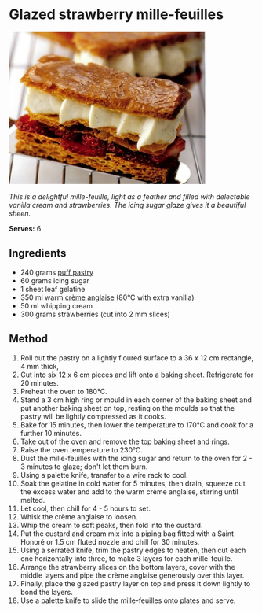 # Glazed strawberry mille-feuilles

![Name](resources/mille.jpg)

*This is a delightful mille-feuille, light as a feather and filled with delectable vanilla cream and strawberries. The icing sugar glaze gives it a beautiful sheen.*

**Serves:** 6

## Ingredients
- 240 grams [puff pastry](../../baking/pastry/puff-pastry.md)
- 60 grams icing sugar
- 1 sheet leaf gelatine
- 350 ml warm [crème anglaise](../../baking/cremes/creme-anglaise.md) (80°C with extra vanilla)
- 50 ml whipping cream
- 300 grams strawberries (cut into 2 mm slices)

## Method
1. Roll out the pastry on a lightly floured surface to a 36 x 12 cm rectangle, 4 mm thick,
1. Cut into six 12 x 6 cm pieces and lift onto a baking sheet. Refrigerate for 20 minutes.
1. Preheat the oven to 180°C.
1. Stand a 3 cm high ring or mould in each corner of the baking sheet and put another baking sheet on top, resting on the moulds so that the pastry will be lightly compressed as it cooks.
1. Bake for 15 minutes, then lower the temperature to 170°C and cook for a further 10 minutes.
1. Take out of the oven and remove the top baking sheet and rings.
1. Raise the oven temperature to 230°C.
1. Dust the mille-feuilles with the icing sugar and return to the oven for 2 - 3 minutes to glaze; don't let them burn.
1. Using a palette knife, transfer to a wire rack to cool.
1. Soak the gelatine in cold water for 5 minutes, then drain, squeeze out the excess water and add to the warm crème anglaise, stirring until melted.
1. Let cool, then chill for 4 - 5 hours to set.
1. Whisk the crème anglaise to loosen.
1. Whip the cream to soft peaks, then fold into the custard.
1. Put the custard and cream mix into a piping bag fitted with a  Saint Honoré or 1.5 cm fluted nozzle and chill for 30 minutes.
1. Using a serrated knife, trim the pastry edges to neaten, then cut each one horizontally into three, to make 3 layers for each mille-feuille.
1. Arrange the strawberry slices on the bottom layers, cover with the middle layers and pipe the crème anglaise generously over this layer.
1. Finally, place the glazed pastry layer on top and press it down lightly to bond the layers.
1. Use a palette knife to slide the mille-feuilles onto plates and serve.